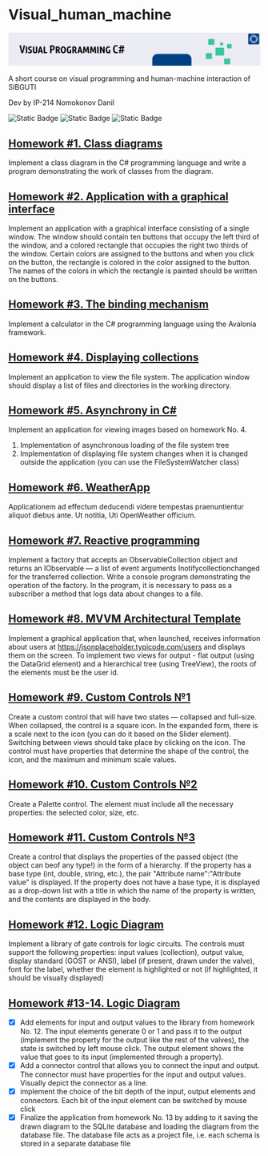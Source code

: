 # Visual_human_machine
![header](misc/visual_prog.png)

A short course on visual programming and human-machine interaction of SIBGUTI

Dev by IP-214 Nomokonov Danil

![Static Badge](https://img.shields.io/badge/github-262722?style=for-the-badge&logo=github) ![Static Badge](https://img.shields.io/badge/C%23-2F9CD2?style=for-the-badge&logo=csharp) ![Static Badge](https://img.shields.io/badge/AVALONIA-B321D6?style=for-the-badge&logo=framework)

## [Homework #1. Class diagrams](Homework-num-1-Class-diagrams/)
Implement a class diagram in the C# programming language and write a program demonstrating the work of classes from the diagram.

## [Homework #2. Application with a graphical interface](Homework-2-AvaloniaColor/)
Implement an application with a graphical interface consisting of a single window. The window should contain ten buttons that occupy the left third of the window, and a colored rectangle that occupies the right two thirds of the window. Certain colors are assigned to the buttons and when you click on the button, the rectangle is colored in the color assigned to the button. The names of the colors in which the rectangle is painted should be written on the buttons.

## [Homework #3. The binding mechanism](Homework-3-CalcApp/)
Implement a calculator in the C# programming language using the Avalonia framework.

## [Homework #4. Displaying collections](Homework-4-Explorer/)
Implement an application to view the file system. The application window should display a list of files and directories in the working directory.

## [Homework #5. Asynchrony in C#](Homework-5-ImprovedFileExplorer/)
Implement an application for viewing images based on homework No. 4.</br>
1. Implementation of asynchronous loading of the file system tree</br>
2. Implementation of displaying file system changes when it is changed outside the application
(you can use the FileSystemWatcher class)

## [Homework #6. WeatherApp](Homework-6-WeatherApp/)
Applicationem ad effectum deducendi videre tempestas praenuntientur aliquot diebus ante. Ut notitia, Uti OpenWeather officium.

## [Homework #7. Reactive programming](Homework-7-Reactive/)
Implement a factory that accepts an ObservableCollection object and returns an IObservable<NotifyCollectionChangedEventArgs> — a list of event arguments Inotifycollectionchanged for the transferred collection. Write a console program demonstrating the operation of the factory. In the program, it is necessary to pass as a subscriber a method that logs data about changes to a file.

## [Homework #8. MVVM Architectural Template](Homework-8-MVVM/)
Implement a graphical application that, when launched, receives information about users at https://jsonplaceholder.typicode.com/users and displays them on the screen. To implement two views for output - flat output (using the DataGrid element) and a hierarchical tree (using TreeView), the roots of the elements must be the user id.

## [Homework #9. Custom Controls №1](Homework_9_Custom/)
Create a custom control that will have two states — collapsed and full-size. When collapsed, the control is a square icon. In the expanded form, there is a scale next to the icon (you can do it based on the Slider element). Switching between views should take place by clicking on the icon. The control must have properties that determine the shape of the control, the icon, and the maximum and minimum scale values.

## [Homework #10. Custom Controls №2](Homework_10_ColorPicker)
Create a Palette control. The element must include all the necessary properties: the selected color, size, etc.

## [Homework #11. Custom Controls №3](Homework_11_CustomTable)
Create a control that displays the properties of the passed object (the object can beof any type!) in the form of a hierarchy. If the property has a base type (int, double, string, etc.), the pair "Attribute name":"Attribute value" is displayed. If the property does not have a base type, it is displayed as a drop-down list with a title in which the name of the property is written, and the contents are displayed in the body.

## [Homework #12. Logic Diagram](Homework_12_Valves)
Implement a library of gate controls for logic circuits. The controls must support the following properties: input values (collection), output value, display standard (GOST or ANSI), label (if present, drawn under the valve), font for the label, whether the element is highlighted or not (if highlighted, it should be visually displayed)

## [Homework #13-14. Logic Diagram](Homework_LogicalApp)
- [x] Add elements for input and output values to the library from homework No. 12. The input elements generate 0 or 1 and pass it to the output (implement the property for the output like the rest of the valves), the state is switched by left mouse click. The output element shows the value that goes to its input (implemented through a property).
- [x] Add a connector control that allows you to connect the input and output. The connector must have properties for the input and output values. Visually depict the connector as a line.
- [x] implement the choice of the bit depth of the input, output elements and connectors. Each bit of the input element can be switched by mouse click
- [x] Finalize the application from homework No. 13 by adding to it saving the drawn diagram to the SQLite database and loading the diagram from the database file. The database file acts as a project file, i.e. each schema is stored in a separate database file